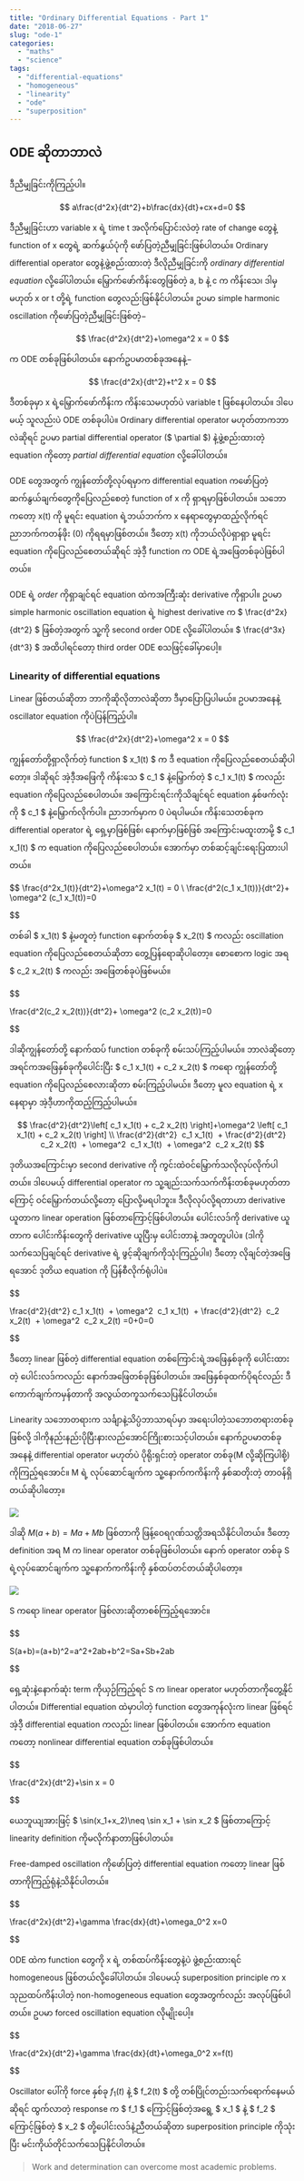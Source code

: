 ```yaml
---
title: "Ordinary Differential Equations - Part 1"
date: "2018-06-27"
slug: "ode-1"
categories:
  - "maths"
  - "science"
tags:
  - "differential-equations"
  - "homogeneous"
  - "linearity"
  - "ode"
  - "superposition"
---
```


## ODE ဆိုတာဘာလဲ

ဒီညီမျှခြင်းကိုကြည့်ပါ။

$$
 a\frac{d^2x}{dt^2}+b\frac{dx}{dt}+cx+d=0
$$

ဒီညီမျှခြင်းဟာ variable x ရဲ့ time t အလိုက်ပြောင်းလဲတဲ့ rate of change တွေနဲ့ function of x တွေရဲ့ ဆက်နွယ်ပုံကို ဖော်ပြတဲ့ညီမျှခြင်းဖြစ်ပါတယ်။ Ordinary differential operator တွေနဲ့ဖွဲ့စည်းထားတဲ့ ဒီလိုညီမျှခြင်းကို _ordinary differential equation_ လို့ခေါ်ပါတယ်။ မြှောက်ဖော်ကိန်းတွေဖြစ်တဲ့ a, b နဲ့ c က ကိန်းသေ၊ ဒါမှမဟုတ် x or t တို့ရဲ့ function တွေလည်းဖြစ်နိုင်ပါတယ်။ ဥပမာ simple harmonic oscillation ကိုဖော်ပြတဲ့ညီမျှခြင်းဖြစ်တဲ့−

$$
 \frac{d^2x}{dt^2}+\omega^2 x = 0
$$

က ODE တစ်ခုဖြစ်ပါတယ်။ နောက်ဥပမာတစ်ခုအနေနဲ့−

$$
 \frac{d^2x}{dt^2}+t^2 x = 0
$$

ဒီတစ်ခုမှာ x ရဲ့မြှောက်ဖော်ကိန်းက ကိန်းသေမဟုတ်ပဲ variable t ဖြစ်နေပါတယ်။ ဒါပေမယ့် သူလည်းပဲ ODE တစ်ခုပါပဲ။ Ordinary differential operator မဟုတ်တာကဘာလဲဆိုရင် ဥပမာ partial differential operator ($ \partial $) နဲ့ဖွဲ့စည်းထားတဲ့ equation ကိုတော့ _partial differential equation_ လို့ခေါ်ပါတယ်။

ODE တွေအတွက် ကျွန်တော်တို့လုပ်ရမှာက differential equation ကဖော်ပြတဲ့ ဆက်နွယ်ချက်တွေကိုပြေလည်စေတဲ့ function of x ကို ရှာရမှာဖြစ်ပါတယ်။ သဘောကတော့ x(t) ကို မူရင်း equation ရဲ့ဘယ်ဘက်က x နေရာတွေမှာထည့်လိုက်ရင် ညာဘက်ကတန်ဖိုး (0) ကိုရရမှာဖြစ်တယ်။ ဒီတော့ x(t) ကိုဘယ်လိုပဲရှာရှာ မူရင်း equation ကိုပြေလည်စေတယ်ဆိုရင် အဲ့ဒီ့ function က ODE ရဲ့အဖြေတစ်ခုပဲဖြစ်ပါတယ်။

ODE ရဲ့ _order_ ကိုရှာချင်ရင် equation ထဲကအကြီးဆုံး derivative ကိုရှာပါ။ ဥပမာ simple harmonic oscillation equation ရဲ့ highest derivative က $ \frac{d^2x}{dt^2} $ ဖြစ်တဲ့အတွက် သူ့ကို second order ODE လို့ခေါ်ပါတယ်။ $ \frac{d^3x}{dt^3} $ အထိပါရင်တော့ third order ODE စသဖြင့်ခေါ်မှာပေါ့။

### Linearity of differential equations

Linear ဖြစ်တယ်ဆိုတာ ဘာကိုဆိုလိုတာလဲဆိုတာ ဒီမှာပြောပြပါမယ်။ ဥပမာအနေနဲ့  oscillator equation ကိုပဲပြန်ကြည့်ပါ။

$$
 \frac{d^2x}{dt^2}+\omega^2 x = 0
$$

ကျွန်တော်တို့ရှာလိုက်တဲ့ function $ x_1(t) $ က ဒီ equation ကိုပြေလည်စေတယ်ဆိုပါတော့။ ဒါဆိုရင် အဲ့ဒီ့အဖြေကို ကိန်းသေ $ c_1 $ နဲ့မြှောက်တဲ့ $ c_1 x_1(t) $ ကလည်း equation ကိုပြေလည်စေပါတယ်။ အကြောင်းရင်းကိုသိချင်ရင် equation နှစ်ဖက်လုံးကို $ c_1 $ နဲ့မြှောက်လိုက်ပါ။ ညာဘက်မှာက 0 ပဲရပါမယ်။ ကိန်းသေတစ်ခုက differential operator ရဲ့ ရှေ့မှာဖြစ်ဖြစ်၊ နောက်မှာဖြစ်ဖြစ် အကြောင်းမထူးတာမို့ $ c_1 x_1(t) $ က equation ကိုပြေလည်စေပါတယ်။ အောက်မှာ တစ်ဆင့်ချင်းရေးပြထားပါတယ်။

$$
 \frac{d^2x_1(t)}{dt^2}+\omega^2 x_1(t) = 0
\\
\frac{d^2(c_1 x_1(t))}{dt^2}+ \omega^2 (c_1 x_1(t))=0


$$

တစ်ခါ $ x_1(t) $ နဲ့မတူတဲ့ function နောက်တစ်ခု $ x_2(t) $ ကလည်း oscillation equation ကိုပြေလည်စေတယ်ဆိုတာ တွေ့ပြန်ရောဆိုပါတော့။ စောစောက logic အရ $ c_2 x_2(t) $ ကလည်း အဖြေတစ်ခုပဲဖြစ်မယ်။

$$

\frac{d^2(c_2 x_2(t))}{dt^2}+ \omega^2 (c_2 x_2(t))=0


$$

ဒါဆိုကျွန်တော်တို့ နောက်ထပ် function တစ်ခုကို စမ်းသပ်ကြည့်ပါမယ်။ ဘာလဲဆိုတော့ အရင်ကအဖြေနှစ်ခုကိုပေါင်းပြီး $ c_1 x_1(t) + c_2 x_2(t) $ ကရော ကျွန်တော်တို့ equation ကိုပြေလည်စေလားဆိုတာ စမ်းကြည့်ပါမယ်။ ဒီတော့ မူလ equation ရဲ့ x နေရာမှာ အဲ့ဒီ့ဟာကိုထည့်ကြည့်ပါမယ်။

$$
\frac{d^2}{dt^2}\left[ c_1 x_1(t) + c_2 x_2(t) \right]+\omega^2 \left[ c_1 x_1(t) + c_2 x_2(t) \right]
\\
 \frac{d^2}{dt^2}  c_1 x_1(t)  + \frac{d^2}{dt^2}  c_2 x_2(t)  + \omega^2  c_1 x_1(t)  + \omega^2  c_2 x_2(t)
$$

ဒုတိယအကြောင်းမှာ second derivative ကို ကွင်းထဲဝင်မြှောက်သလိုလုပ်လိုက်ပါတယ်။ ဒါပေမယ့် differential operator က သူ့ချည်းသက်သက်ကိန်းတစ်ခုမဟုတ်တာကြောင့် ဝင်မြှောက်တယ်လို့တော့ ပြောလို့မရပါဘူး။ ဒီလိုလုပ်လို့ရတာဟာ derivative ယူတာက linear operation ဖြစ်တာကြောင့်ဖြစ်ပါတယ်။ ပေါင်းလဒ်ကို derivative ယူတာက ပေါင်းကိန်းတွေကို derivative ယူပြီးမှ ပေါင်းတာနဲ့ အတူတူပါပဲ။ (ဒါကိုသက်သေပြချင်ရင် derivative ရဲ့ ဖွင့်ဆိုချက်ကိုသုံးကြည့်ပါ။) ဒီတော့ လိုချင်တဲ့အဖြေရအောင် ဒုတိယ equation ကို ပြန်စီလိုက်ရုံပါပဲ။

$$

\frac{d^2}{dt^2} c_1 x_1(t)  + \omega^2  c_1 x_1(t)  + \frac{d^2}{dt^2}  c_2 x_2(t)  + \omega^2  c_2 x_2(t) =0+0=0


$$

ဒီတော့ linear ဖြစ်တဲ့ differential equation တစ်ကြောင်းရဲ့အဖြေနှစ်ခုကို ပေါင်းထားတဲ့ ပေါင်းလဒ်ကလည်း နောက်အဖြေတစ်ခုဖြစ်ပါတယ်။ အဖြေနှစ်ခုထက်ပိုရင်လည်း ဒီကောက်ချက်ကမှန်တာကို အလွယ်တကူသက်သေပြနိုင်ပါတယ်။

Linearity သဘောတရားက သင်္ချာနဲ့သိပ္ပံဘာသာရပ်မှာ အရေးပါတဲ့သဘောတရားတစ်ခုဖြစ်လို့ ဒါကိုနည်းနည်းပိုပြီးနားလည်အောင်ကြိုးစားသင့်ပါတယ်။ နောက်ဥပမာတစ်ခုအနေနဲ့ differential operator မဟုတ်ပဲ ပိုရိုးရှင်းတဲ့ operator တစ်ခု(M လို့ဆိုကြပါစို့) ကိုကြည့်ရအောင်။ M ရဲ့ လုပ်ဆောင်ချက်က သူ့နောက်ကကိန်းကို နှစ်ဆတိုးတဲ့ တာဝန်ရှိတယ်ဆိုပါတော့။

![](images/Operator-1-1-300x120.png)

ဒါဆို $M(a+b)=Ma+Mb$ ဖြစ်တာကို ဖြန့်ဝေရဂုဏ်သတ္တိအရသိနိုင်ပါတယ်။ ဒီတော့ definition အရ M က linear operator တစ်ခုဖြစ်ပါတယ်။ နောက် operator တစ်ခု S ရဲ့လုပ်ဆောင်ချက်က သူ့နောက်ကကိန်းကို နှစ်ထပ်တင်တယ်ဆိုပါတော့။

![](images/Operator-2-1-300x119.png)

S ကရော linear operator ဖြစ်လားဆိုတာစစ်ကြည့်ရအောင်။

$$

S(a+b)=(a+b)^2=a^2+2ab+b^2=Sa+Sb+2ab


$$

ရှေ့ဆုံးနဲ့နောက်ဆုံး term ကိုယှဉ်ကြည့်ရင် S က linear operator မဟုတ်တာကိုတွေ့နိုင်ပါတယ်။ Differential equation ထဲမှာပါတဲ့ function တွေအကုန်လုံးက linear ဖြစ်ရင် အဲ့ဒီ့ differential equation ကလည်း linear ဖြစ်ပါတယ်။ အောက်က equation ကတော့ nonlinear differential equation တစ်ခုဖြစ်ပါတယ်။

$$

\frac{d^2x}{dt^2}+\sin x = 0


$$

ယေဘူယျအားဖြင့် $ \sin(x_1+x_2)\neq \sin x_1 + \sin x_2 $ ဖြစ်တာကြောင့် linearity definition ကိုမလိုက်နာတာဖြစ်ပါတယ်။

Free-damped oscillation ကိုဖော်ပြတဲ့ differential equation ကတော့ linear ဖြစ်တာကိုကြည့်ရုံနဲ့သိနိုင်ပါတယ်။

$$

\frac{d^2x}{dt^2}+\gamma \frac{dx}{dt}+\omega_0^2 x=0


$$

ODE ထဲက function တွေကို x ရဲ့ တစ်ထပ်ကိန်းတွေနဲ့ပဲ ဖွဲ့စည်းထားရင် homogeneous ဖြစ်တယ်လို့ခေါ်ပါတယ်။ ဒါပေမယ့် superposition principle က x သုညထပ်ကိန်းပါတဲ့ non-homogeneous equation တွေအတွက်လည်း အလုပ်ဖြစ်ပါတယ်။ ဥပမာ forced oscillation equation လိုမျိုးပေါ့။

$$

\frac{d^2x}{dt^2}+\gamma \frac{dx}{dt}+\omega_0^2 x=f(t)


$$

Oscillator ပေါ်ကို force နှစ်ခု $f_1(t)$ နဲ့ $ f_2(t) $ တို့ တစ်ပြိုင်တည်းသက်ရောက်နေမယ်ဆိုရင် ထွက်လာတဲ့ response က $ f_1 $ ကြောင့်ဖြစ်တဲ့အရွေ့ $ x_1 $ နဲ့ $ f_2 $ ကြောင့်ဖြစ်တဲ့ $ x_2 $ တို့ပေါင်းလဒ်နဲ့ညီတယ်ဆိုတာ superposition principle ကိုသုံးပြီး မင်းကိုယ်တိုင်သက်သေပြနိုင်ပါတယ်။

<Blockquote author="Jack Fraser">
Work and determination can overcome most academic problems.
</Blockquote>
